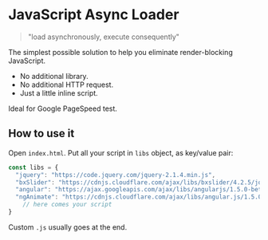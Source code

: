 # JavaScript Async Loader
> "load asynchronously, execute consequently"

The simplest possible solution to help you eliminate render-blocking JavaScript.

* No additional library.
* No additional HTTP request.
* Just a little inline script.

Ideal for Google PageSpeed test.

## How to use it

Open `index.html`. Put all your script in `libs` object, as key/value pair:

```js
const libs = {
  "jquery": "https://code.jquery.com/jquery-2.1.4.min.js",
  "bxSlider": "https://cdnjs.cloudflare.com/ajax/libs/bxslider/4.2.5/jquery.bxslider.min.js",
  "angular": "https://ajax.googleapis.com/ajax/libs/angularjs/1.5.0-beta.2/angular.min.js",
  "ngAnimate": "https://cdnjs.cloudflare.com/ajax/libs/angular.js/1.5.0-beta.2/angular-animate.min.js"
	// here comes your script
}
```

Custom `.js` usually goes at the end.
